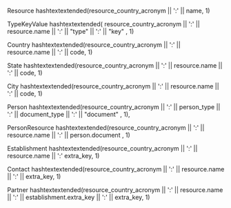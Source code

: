 Resource
hashtextextended(resource_country_acronym || ':' || name, 1)

TypeKeyValue
hashtextextended( resource_country_acronym || ':' || resource.name || ':' || "type"  || ':' || "key" , 1)

Country
hashtextextended(resource_country_acronym || ':' || resource.name || ':' || code, 1)

State
hashtextextended(resource_country_acronym || ':' || resource.name || ':' || code, 1)

City
hashtextextended(resource_country_acronym || ':' || resource.name || ':' || code, 1)

Person
hashtextextended(resource_country_acronym || ':' || person_type || ':' || document_type || ':' || "document" , 1),

PersonResource
hashtextextended(resource_country_acronym || ':' || resource.name || ':'  || person.document , 1)

Establishment
hashtextextended(resource_country_acronym || ':'  || resource.name || ':'  extra_key, 1)

Contact
hashtextextended(resource_country_acronym || ':' || resource.name || ':' || extra_key, 1)

Partner
hashtextextended(resource_country_acronym || ':' || resource.name || ':' || establishment.extra_key || ':' || extra_key, 1)

